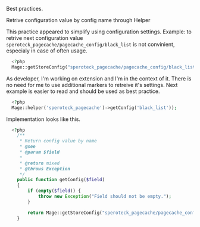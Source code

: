 

Best practices.

Retrive configuration value by config name through Helper

This practice appeared to simplify using configuration settings.
Example: to retrive next configuration value `speroteck_pagecache/pagecache_config/black_list` is not 
convinient, especialy in case of often usage. 

```php
  <?php
  Mage::getStoreConfig("speroteck_pagecache/pagecache_config/black_list");
```
  
As developer, I'm working on extension and I'm in the context of it. There is no need for me 
to use additional markers to retreive it's settings.
Next example is easier to read and should be used as best practice.

```php
  <?php
  Mage::helper('speroteck_pagecache')->getConfig('black_list'));
```

Implementation looks like this.

```php
  <?php
    /**
     * Return config value by name
     * @see
     * @param $field
     *
     * @return mixed
     * @throws Exception
     */
    public function getConfig($field)
    {
        if (empty($field)) {
            throw new Exception("Field should not be empty.");
        }

        return Mage::getStoreConfig("speroteck_pagecache/pagecache_config/{$field}");
    }
```
